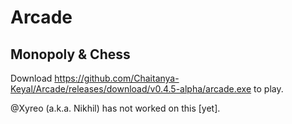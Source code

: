 # Arcade

## Monopoly & Chess

Download <https://github.com/Chaitanya-Keyal/Arcade/releases/download/v0.4.5-alpha/arcade.exe> to play.

@Xyreo (a.k.a. Nikhil) has not worked on this [yet].
